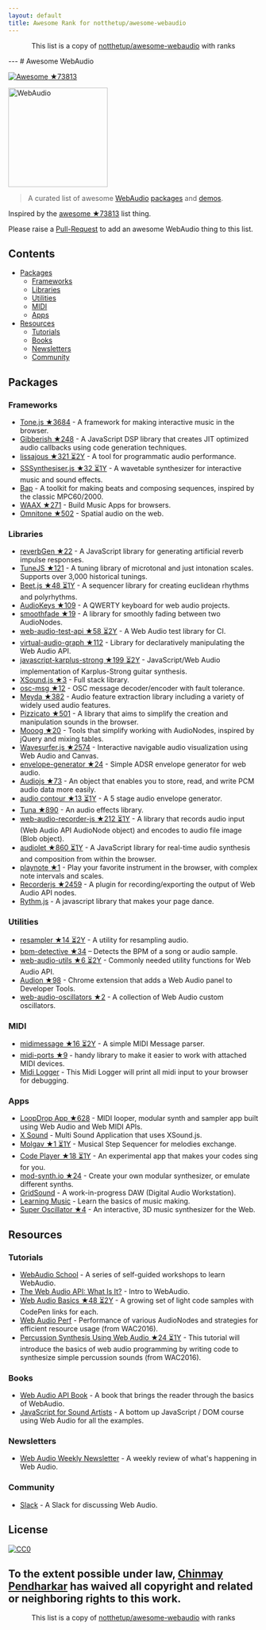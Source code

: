```yaml
---
layout: default
title: Awesome Rank for notthetup/awesome-webaudio
---
```


<p align="center">
	This list is a copy of <a href="https://github.com/notthetup/awesome-webaudio">notthetup/awesome-webaudio</a> with ranks
</p>
---
# Awesome WebAudio

[![Awesome](https://cdn.rawgit.com/sindresorhus/awesome/d7305f38d29fed78fa85652e3a63e154dd8e8829/media/badge.svg) ★73813](https://github.com/sindresorhus/awesome)

<img src="https://raw.githubusercontent.com/voodootikigod/logo.js/master/webaudio/webaudio-js.png" width="200px" alt="WebAudio">

> A curated list of awesome [WebAudio](https://developer.mozilla.org/en-US/docs/Web/API/Web_Audio_API) [packages](#packages) and [demos](#demos).

Inspired by the [awesome ★73813](https://github.com/sindresorhus/awesome) list thing.

Please raise a [Pull-Request](https://github.com/notthetup/awesome-webaudio/pulls) to add an awesome WebAudio thing to this list.

## Contents
- [Packages](#packages)
  - [Frameworks](#frameworks)
  - [Libraries](#libraries)
  - [Utilities](#utilities)
  - [MIDI](#midi)
  - [Apps](#apps)
- [Resources](#resources)
  - [Tutorials](#tutorials)
  - [Books](#books)
  - [Newsletters](#newsletters)
  - [Community](#community)

## Packages

### Frameworks
- [Tone.js ★3684](https://github.com/Tonejs/Tone.js) - A framework for making interactive music in the browser.
- [Gibberish ★248](https://github.com/gibber-cc/gibberish) - A JavaScript DSP library that creates JIT optimized audio callbacks using code generation techniques.
- [lissajous ★321 ⏳2Y](https://github.com/kylestetz/lissajous) -  A tool for programmatic audio performance.
- [SSSynthesiser.js ★32 ⏳1Y](https://github.com/surikov/SSSynthesiser.js) -  A wavetable synthesizer for interactive music and sound effects.
- [Bap](http://bapjs.org/) - A toolkit for making beats and composing sequences, inspired by the classic MPC60/2000.
- [WAAX ★271](https://github.com/hoch/WAAX) - Build Music Apps for browsers.
- [Omnitone ★502](https://github.com/GoogleChrome/omnitone) - Spatial audio on the web.

### Libraries
- [reverbGen ★22](https://github.com/adelespinasse/reverbGen) - A JavaScript library for generating artificial reverb impulse responses.
- [TuneJS ★121](https://github.com/abbernie/tune) - A tuning library of microtonal and just intonation scales. Supports over 3,000 historical tunings.
- [Beet.js ★48 ⏳1Y](https://github.com/zya/beet.js) - A sequencer library for creating euclidean rhythms and polyrhythms.
- [AudioKeys ★109](https://github.com/kylestetz/AudioKeys) - A QWERTY keyboard for web audio projects.
- [smoothfade ★19](https://github.com/notthetup/smoothfade) - A library for smoothly fading between two AudioNodes.
- [web-audio-test-api ★58 ⏳2Y](https://github.com/mohayonao/web-audio-test-api) - A Web Audio test library for CI.
- [virtual-audio-graph ★112](https://github.com/benji6/virtual-audio-graph) - Library for declaratively manipulating the Web Audio API.
- [javascript-karplus-strong ★199 ⏳2Y](https://github.com/mrahtz/javascript-karplus-strong) - JavaScript/Web Audio implementation of Karplus-Strong guitar synthesis.
- [XSound.js ★3](https://github.com/Korilakkuma/XSound) - Full stack library.
- [osc-msg ★12](https://github.com/mohayonao/osc-msg) - OSC message decoder/encoder with fault tolerance.
- [Meyda ★382](https://github.com/meyda/meyda) - Audio feature extraction library including a variety of widely used audio features.
- [Pizzicato ★501](https://github.com/alemangui/pizzicato) - A library that aims to simplify the creation and manipulation sounds in the browser.
- [Mooog ★20](https://github.com/mattlima/mooog) - Tools that simplify working with AudioNodes, inspired by jQuery and mixing tables.
- [Wavesurfer.js ★2574](https://github.com/katspaugh/wavesurfer.js) - Interactive navigable audio visualization using Web Audio and Canvas.
- [envelope-generator ★24](https://github.com/itsjoesullivan/envelope-generator) - Simple ADSR envelope generator for web audio.
- [Audiojs ★73](https://github.com/audiojs/audio) - An object that enables you to store, read, and write PCM audio data more easily.
- [audio contour ★13 ⏳1Y](https://github.com/danigb/audio-contour) - A 5 stage audio envelope generator.
- [Tuna ★890](https://github.com/Theodeus/tuna) - An audio effects library.
- [web-audio-recorder-js ★212 ⏳1Y](https://github.com/higuma/web-audio-recorder-js) - A library that records audio input (Web Audio API AudioNode object) and encodes to audio file image (Blob object).
- [audiolet ★860 ⏳1Y](https://github.com/oampo/Audiolet) - A JavaScript library for real-time audio synthesis and composition from within the browser.
- [playnote ★1](https://github.com/createbits/playnote) - Play your favorite instrument in the browser, with complex note intervals and scales.
- [Recorderjs ★2459](https://github.com/mattdiamond/Recorderjs) - A plugin for recording/exporting the output of Web Audio API nodes.
- [Rythm.js](https://okazari.github.io/Rythm.js/) - A javascript library that makes your page dance.

### Utilities
- [resampler ★14 ⏳2Y](https://github.com/notthetup/resampler) - A utility for resampling audio.
- [bpm-detective ★34](https://github.com/tornqvist/bpm-detective) – Detects the BPM of a song or audio sample.
- [web-audio-utils ★6 ⏳2Y](https://github.com/mohayonao/web-audio-utils) - Commonly needed utility functions for Web Audio API.
- [Audion ★98](https://github.com/google/audion) - Chrome extension that adds a Web Audio panel to Developer Tools.
- [web-audio-oscillators ★2](https://github.com/lukehorvat/web-audio-oscillators) - A collection of Web Audio custom oscillators.

### MIDI
- [midimessage ★16 ⏳2Y](https://github.com/notthetup/midimessage) - A simple MIDI Message parser.
- [midi-ports ★9](https://github.com/AndrejHronco/midi-ports) -  handy library to make it easier to work with attached MIDI devices.
- [Midi Logger](http://outputchannel.com/midi-logger/) - This Midi Logger will print all midi input to your browser for debugging.

### Apps
- [LoopDrop App ★628](https://github.com/mmckegg/loop-drop-app) - MIDI looper, modular synth and sampler app built using Web Audio and Web MIDI APIs.
- [X Sound](https://korilakkuma.github.io/X-Sound/) - Multi Sound Application that uses XSound.js.
- [Molgav ★1 ⏳1Y](https://github.com/surikov/molgav) - Musical Step Sequencer for melodies exchange.
- [Code Player ★18 ⏳1Y](https://github.com/jcppman/code-player) - An experimental app that makes your codes sing for you.
- [mod-synth.io ★24](https://github.com/andrevenancio/mod-synth.io) - Create your own modular synthesizer, or emulate different synths.
- [GridSound](https://gridsound.github.io) - A work-in-progress DAW (Digital Audio Workstation).
- [Learning Music](https://learningmusic.ableton.com/) - Learn the basics of music making.
- [Super Oscillator ★4](https://github.com/lukehorvat/super-oscillator) - An interactive, 3D music synthesizer for the Web.

## Resources

### Tutorials
- [WebAudio School](https://github.com/mmckegg/web-audio-school	) - A series of self-guided workshops to learn WebAudio.
- [The Web Audio API: What Is It?](https://code.tutsplus.com/tutorials/the-web-audio-api-what-is-it--cms-23735) - Intro to WebAudio.
- [Web Audio Basics ★48 ⏳2Y](https://github.com/kylestetz/Web-Audio-Basics) - A growing set of light code samples with CodePen links for each.
- [Web Audio Perf](https://padenot.github.io/web-audio-perf/) - Performance of various AudioNodes and strategies for efficient resource usage (from WAC2016).
- [Percussion Synthesis Using Web Audio ★24 ⏳1Y](https://github.com/irritant/WAC-2016-Tutorial) - This tutorial will introduce the basics of web audio programming by writing code to synthesize simple percussion sounds (from WAC2016).

### Books
- [Web Audio API Book](http://chimera.labs.oreilly.com/books/1234000001552/index.html) - A book that brings the reader through the basics of WebAudio.
- [JavaScript for Sound Artists](https://www.crcpress.com/JavaScript-for-Sound-Artists-Learn-to-Code-with-the-Web-Audio-API/Turner-Leonard/p/book/9781138961531) - A bottom up JavaScript / DOM course using Web Audio for all the examples.
### Newsletters
- [Web Audio Weekly Newsletter](http://www.webaudioweekly.com) - A weekly review of what's happening in Web Audio.

### Community
- [Slack](https://web-audio-slackin.herokuapp.com/) - A Slack for discussing Web Audio.

## License

[![CC0](http://mirrors.creativecommons.org/presskit/buttons/88x31/svg/cc-zero.svg)](https://creativecommons.org/publicdomain/zero/1.0/)

To the extent possible under law, [Chinmay Pendharkar](https://chinmay.audio/) has waived all copyright and related or neighboring rights to this work.
---
<p align="center">
	This list is a copy of <a href="https://github.com/notthetup/awesome-webaudio">notthetup/awesome-webaudio</a> with ranks
</p>

